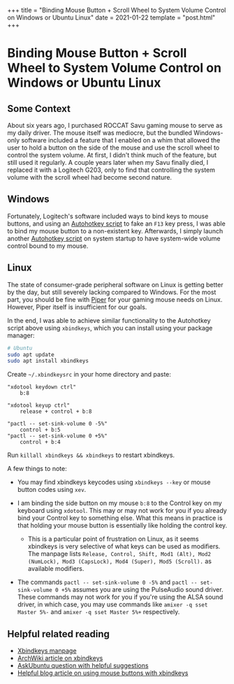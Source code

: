 +++
title = "Binding Mouse Button + Scroll Wheel to System Volume Control on Windows or Ubuntu Linux"
date = 2021-01-22
template = "post.html"
+++

# Binding Mouse Button + Scroll Wheel to System Volume Control on Windows or Ubuntu Linux

## Some Context

About six years ago, I purchased ROCCAT Savu gaming mouse to serve as my daily driver. The mouse itself was mediocre, but the bundled Windows-only software included a feature that I enabled on a whim that allowed the user to hold a button on the side of the mouse and use the scroll wheel to control the system volume. At first, I didn't think much of the feature, but still used it regularly. A couple years later when my Savu finally died, I replaced it with a Logitech G203, only to find that controlling the system volume with the scroll wheel had become second nature.

## Windows

Fortunately, Logitech's software included ways to bind keys to mouse buttons, and using an [Autohotkey script](https://gist.github.com/kevinfiol/e7a915a3ed6f1f3e6d5f745633b61617) to fake an `F13` key press, I was able to bind my mouse button to a non-existent key. Afterwards, I simply launch another [Autohotkey script](https://gist.github.com/kevinfiol/9214d92033fc6a6784a607c97aa50838) on system startup to have system-wide volume control bound to my mouse.

## Linux

The state of consumer-grade peripheral software on Linux is getting better by the day, but still severely lacking compared to Windows. For the most part, you should be fine with [Piper](https://github.com/libratbag/piper/) for your gaming mouse needs on Linux. However, Piper itself is insufficient for our goals.

In the end, I was able to achieve similar functionality to the Autohotkey script above using `xbindkeys`, which you can install using your package manager:

```bash
# Ubuntu
sudo apt update
sudo apt install xbindkeys
```

Create `~/.xbindkeysrc` in your home directory and paste:
```
"xdotool keydown ctrl"
    b:8

"xdotool keyup ctrl"
    release + control + b:8

"pactl -- set-sink-volume 0 -5%"
    control + b:5
"pactl -- set-sink-volume 0 +5%"
    control + b:4
```

Run `killall xbindkeys && xbindkeys` to restart xbindkeys.

A few things to note:
  * You may find xbindkeys keycodes using `xbindkeys --key` or mouse button codes using `xev`.

  * I am binding the side button on my mouse `b:8` to the Control key on my keyboard using `xdotool`. This may or may not work for you if you already bind your Control key to something else. What this means in practice is that holding your mouse button is essentially like holding the control key.
    * This is a particular point of frustration on Linux, as it seems xbindkeys is very selective of what keys can be used as modifiers. The manpage lists `Release, Control, Shift, Mod1 (Alt), Mod2 (NumLock),
Mod3 (CapsLock), Mod4 (Super), Mod5 (Scroll).` as available modifiers.

  * The commands `pactl -- set-sink-volume 0 -5%` and `pactl -- set-sink-volume 0 +5%` assumes you are using the PulseAudio sound driver. These commands may not work for you if you're using the ALSA sound driver, in which case, you may use commands like `amixer -q sset Master 5%-` and `amixer -q sset Master 5%+` respectively.
  
## Helpful related reading

* [Xbindkeys manpage](https://linux.die.net/man/1/xbindkeys)
* [ArchWiki article on xbindkeys](https://wiki.archlinux.org/index.php/Xbindkeys)
* [AskUbuntu question with helpful suggestions](https://askubuntu.com/questions/627555/how-to-map-modifiers-e-g-ctrl-to-mouse-thumb-buttons-using-xbindkeys)
* [Helpful blog article on using mouse buttons with xbindkeys](https://web.archive.org/web/20200107023614/https://blog.hanschen.org/2009/10/13/mouse-shortcuts-with-xbindkeys/)
